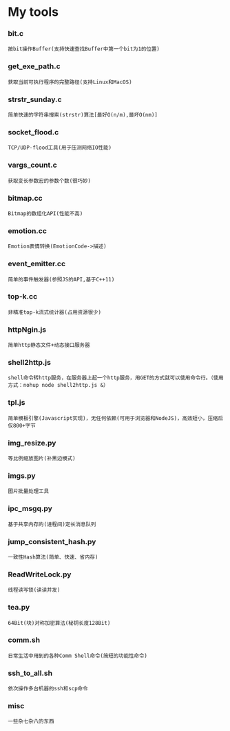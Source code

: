 My tools
=====

### bit.c
    按bit操作Buffer(支持快速查找Buffer中第一个bit为1的位置)

### get_exe_path.c
    获取当前可执行程序的完整路径(支持Linux和MacOS)

### strstr_sunday.c
    简单快速的字符串搜索(strstr)算法[最好O(n/m),最坏O(nm)]

### socket_flood.c
    TCP/UDP-flood工具(用于压测网络IO性能)

### vargs_count.c
    获取变长参数宏的参数个数(很巧妙)

### bitmap.cc
    Bitmap的数组化API(性能不高)

### emotion.cc
    Emotion表情转换(EmotionCode->描述)

### event_emitter.cc
    简单的事件触发器(参照JS的API,基于C++11)

### top-k.cc
    非精准top-k流式统计器(占用资源很少)

### httpNgin.js
    简单http静态文件+动态接口服务器

### shell2http.js
    shell命令转http服务，在服务器上起一个http服务，用GET的方式就可以使用命令行。（使用方式：nohup node shell2http.js &）

### tpl.js
    简单模板引擎(Javascript实现)，无任何依赖(可用于浏览器和NodeJS)，高效短小，压缩后仅800+字节

### img_resize.py
    等比例缩放图片(补黑边模式)

### imgs.py
    图片批量处理工具

### ipc_msgq.py
    基于共享内存的(进程间)定长消息队列

### jump_consistent_hash.py
    一致性Hash算法(简单、快速、省内存)

### ReadWriteLock.py
    线程读写锁(读读并发)

### tea.py
    64Bit(块)对称加密算法(秘钥长度128Bit)

### comm.sh
    日常生活中用到的各种Comm Shell命令(简短的功能性命令)

### ssh_to_all.sh
    依次操作多台机器的ssh和scp命令

### misc
    一些杂七杂八的东西
